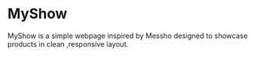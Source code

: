 # MyShow
MyShow is a simple webpage inspired by Messho designed to showcase products in clean ,responsive layout.



